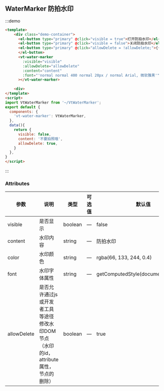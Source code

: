 
## WaterMarker 防拍水印

:::demo

```html
<template>
    <div class="demo-container">
      <el-button type="primary" @click="visible = true">打开防拍水印</el-button>
      <el-button type="primary" @click="visible = false">关闭防拍水印</el-button>
      <el-button type="primary" @click="allowDelete = !allowDelete;">{{`${allowDelete ? '允许' : '不允许'}关闭或删除节点`}}
      </el-button>
      <vt-water-marker 
        :visible="visible"
        :allowDelete="allowDelete"
        :content="content"
        :font="'normal normal 400 normal 20px / normal Arial, 微软雅黑'"
      ></vt-water-marker>
      
    <div>
</template>
<script>
import VtWaterMarker from '~/VtWaterMarker';
export default {
  components: {
    'vt-water-marker': VtWaterMarker,
  },
  data(){
    return {
      visible: false,
      content: '不要拍照哦',
      allowDelete: true,
    }
  },
}
</script>
```

:::


### Attributes

| 参数           | 说明             | 类型   | 可选值 | 默认值 |
| -------------   | ---------------- | ------ | ------ | -------- |
| visible         | 是否显示           | boolean | —    | false    |
| content       | 水印内容          |  string | —      | 防拍水印    |      
| color           | 水印颜色          |  string | —      | rgba(66, 133, 244, 0.4)    |               
| font           | 水印字体属性          |  string | —      | getComputedStyle(document.body).font |               
| allowDelete  | 是否允许通过js或开发者工具等途径修改水印DOM节点（水印的id，attribute属性，节点的删除）| boolean | —    | true    |

